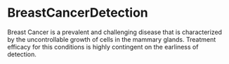 # BreastCancerDetection
Breast Cancer is a prevalent and challenging disease that is characterized by the uncontrollable growth of cells in the mammary glands. Treatment efficacy for this conditions is highly contingent on the earliness of detection. 
